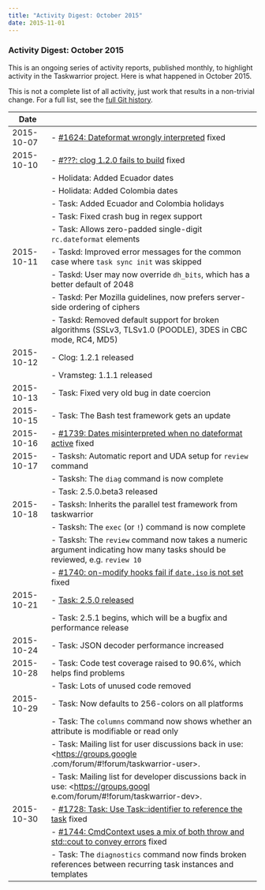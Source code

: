 ```yaml
---
title: "Activity Digest: October 2015"
date: 2015-11-01
---
```


### Activity Digest: October 2015 

This is an ongoing series of activity reports, published monthly, to highlight activity in the Taskwarrior project.
Here is what happened in October 2015.

This is not a complete list of all activity, just work that results in a non-trivial change.
For a full list, see the [full Git history](https://github.com/GothenburgBitFactory/taskwarrior/commits/v2.5.0).

| Date       |                                                                                                                                                      |
|------------|------------------------------------------------------------------------------------------------------------------------------------------------------|
| 2015-10-07 | - [#1624: Dateformat wrongly interpreted](https://github.com/GothenburgBitFactory/taskwarrior/issues/1644) fixed                                     |
| 2015-10-10 | - [#???: clog 1.2.0 fails to build](https://github.com/GothenburgBitFactory/clog/issues) fixed                                                       |
|            | - Holidata: Added Ecuador dates                                                                                                                      |
|            | - Holidata: Added Colombia dates                                                                                                                     |
|            | - Task: Added Ecuador and Colombia holidays                                                                                                          |
|            | - Task: Fixed crash bug in regex support                                                                                                             |
|            | - Task: Allows zero-padded single-digit `rc.dateformat` elements                                                                                     |
| 2015-10-11 | - Taskd: Improved error messages for the common case where `task sync init` was skipped                                                              |
|            | - Taskd: User may now override `dh_bits`, which has a better default of 2048                                                                         |
|            | - Taskd: Per Mozilla guidelines, now prefers server-side ordering of ciphers                                                                         |
|            | - Taskd: Removed default support for broken algorithms (SSLv3, TLSv1.0 (POODLE), 3DES in CBC mode, RC4, MD5)                                         |
| 2015-10-12 | - Clog: 1.2.1 released                                                                                                                               |
|            | - Vramsteg: 1.1.1 released                                                                                                                           |
| 2015-10-13 | - Task: Fixed very old bug in date coercion                                                                                                          |
| 2015-10-15 | - Task: The Bash test framework gets an update                                                                                                       |
| 2015-10-16 | - [#1739: Dates misinterpreted when no dateformat active](https://github.com/GothenburgBitFactory/taskwarrior/issues/1739) fixed                     |
| 2015-10-17 | - Tasksh: Automatic report and UDA setup for `review` command                                                                                        |
|            | - Tasksh: The `diag` command is now complete                                                                                                         |
|            | - Task: 2.5.0.beta3 released                                                                                                                         |
| 2015-10-18 | - Tasksh: Inherits the parallel test framework from taskwarrior                                                                                      |
|            | - Tasksh: The `exec` (or `!`) command is now complete                                                                                                |
|            | - Tasksh: The `review` command now takes a numeric argument indicating how many tasks should be reviewed, e.g. `review 10`                           |
|            | - [#1740: on-modify hooks fail if `date.iso` is not set](https://github.com/GothenburgBitFactory/taskwarrior/issues/1740) fixed                      |
| 2015-10-21 | - [Task: 2.5.0 released](../news.20151021/)                                                                                                          |
|            | - Task: 2.5.1 begins, which will be a bugfix and performance release                                                                                 |
| 2015-10-24 | - Task: JSON decoder performance increased                                                                                                           |
| 2015-10-28 | - Task: Code test coverage raised to 90.6%, which helps find problems                                                                                |
|            | - Task: Lots of unused code removed                                                                                                                  |
| 2015-10-29 | - Task: Now defaults to 256-colors on all platforms                                                                                                  |
|            | - Task: The `columns` command now shows whether an attribute is modifiable or read only                                                              |
|            | - Task: Mailing list for user discussions back in use: <https://groups.google .com/forum/#!forum/taskwarrior-user>.                                  |
|            | - Task: Mailing list for developer discussions back in use: <https://groups.googl e.com/forum/#!forum/taskwarrior-dev>.                              |
| 2015-10-30 | - [#1728: Task: Use Task::identifier to reference the task](https://github.com/GothenburgBitFactory/taskwarrior/issues/1728) fixed                   |
|            | - [#1744: CmdContext uses a mix of both throw and std::cout to convey errors](https://github.com/GothenburgBitFactory/taskwarrior/issues/1744) fixed |
|            | - Task: The `diagnostics` command now finds broken references between recurring task instances and templates                                         |
